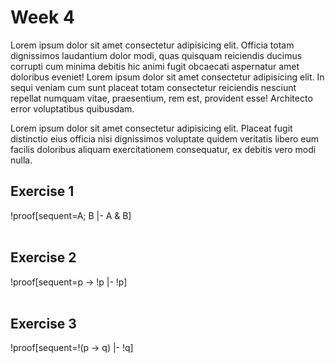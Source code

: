 # Week 4
Lorem ipsum dolor sit amet consectetur adipisicing elit. Officia totam dignissimos laudantium dolor modi, quas quisquam reiciendis ducimus corrupti cum minima debitis hic animi fugit obcaecati aspernatur amet doloribus eveniet! Lorem ipsum dolor sit amet consectetur adipisicing elit. In sequi veniam cum sunt placeat totam consectetur reiciendis nesciunt repellat numquam vitae, praesentium, rem est, provident esse! Architecto error voluptatibus quibusdam.

Lorem ipsum dolor sit amet consectetur adipisicing elit. Placeat fugit distinctio eius officia nisi dignissimos voluptate quidem veritatis libero eum facilis doloribus aliquam exercitationem consequatur, ex debitis vero modi nulla.

## Exercise 1
!proof[sequent=A; B |- A & B]
<br /><br />

## Exercise 2
!proof[sequent=p -> !p |- !p]
<br /><br />

## Exercise 3
!proof[sequent=!(p -> q) |- !q]
<br /><br />